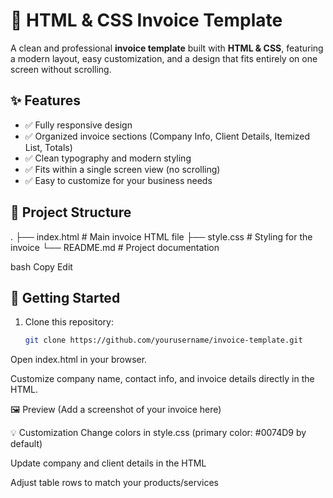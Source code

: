 # 📄 HTML & CSS Invoice Template

A clean and professional **invoice template** built with **HTML & CSS**, featuring a modern layout, easy customization, and a design that fits entirely on one screen without scrolling.  

## ✨ Features
- ✅ Fully responsive design
- ✅ Organized invoice sections (Company Info, Client Details, Itemized List, Totals)
- ✅ Clean typography and modern styling
- ✅ Fits within a single screen view (no scrolling)
- ✅ Easy to customize for your business needs
## 📂 Project Structure
.
├── index.html # Main invoice HTML file
├── style.css # Styling for the invoice
└── README.md # Project documentation

bash
Copy
Edit
## 🚀 Getting Started
1. Clone this repository:
   ```bash
   git clone https://github.com/yourusername/invoice-template.git
Open index.html in your browser.

Customize company name, contact info, and invoice details directly in the HTML.

🖼 Preview
(Add a screenshot of your invoice here)

💡 Customization
Change colors in style.css (primary color: #0074D9 by default)

Update company and client details in the HTML

Adjust table rows to match your products/services
